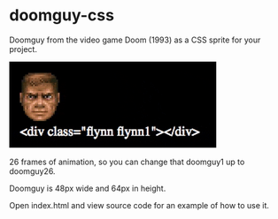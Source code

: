 # doomguy-css

Doomguy from the video game Doom (1993) as a CSS sprite for your project.

![Doomguy Animation](doomguy-animation.gif?raw=true "doomguy Animation")

26 frames of animation, so you can change that doomguy1 up to doomguy26.

Doomguy is 48px wide and 64px in height.

Open index.html and view source code for an example of how to use it.
